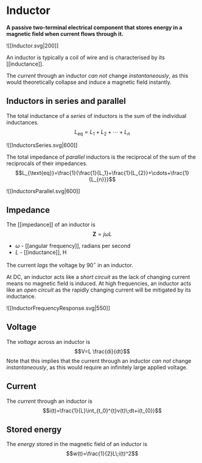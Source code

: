 # Inductor
**A passive two-terminal electrical component that stores energy in a magnetic field when current flows through it.**

![[Inductor.svg|200]]

An inductor is typically a coil of wire and is characterised by its [[inductance]].

The *current* through an inductor *can not* change *instantaneously*, as this would theoretically collapse and induce a magnetic field instantly.

## Inductors in series and parallel
The total inductance of a *series* of inductors is the sum of the individual inductances.
$$L_{\text{eq}}=L_1+L_{2}+\cdots+L_{n}$$

![[InductorsSeries.svg|600]]

The total impedance of *parallel* inductors is the reciprocal of the sum of the reciprocals of their impedances. 
$$L_{\text{eq}}=\frac{1}{\frac{1}{L_1}+\frac{1}{L_{2}}+\cdots+\frac{1}{L_{n}}}$$

![[InductorsParallel.svg|600]]

## Impedance
The [[impedance]] of an inductor is
$$\mathbf{Z}=j\omega L$$
- $\omega$ - [[angular frequency]], radians per second
- $L$ - [[inductance]], $\text{H}$

The current *lags* the voltage by $90^{\circ}$ in an inductor. 

At DC, an inductor acts like a *short circuit* as the lack of changing current means no magnetic field is induced.
At high frequencies, an inductor acts like an *open circuit* as the rapidly changing current will be mitigated by its inductance.

![[InductorFrequencyResponse.svg|550]]

## Voltage
The *voltage* across an inductor is
$$V=L \frac{di}{dt}$$
Note that this implies that the current through an inductor *can not* change *instantaneously*, as this would require an infinitely large applied voltage.

## Current
The *current* through an inductor is
$$i(t)=\frac{1}{L}\int_{t_0}^{t}v(t)\;dt+i(t_{0})$$
## Stored energy
The *energy* stored in the magnetic field of an inductor is
$$w(t)=\frac{1}{2}L\;i(t)^2$$